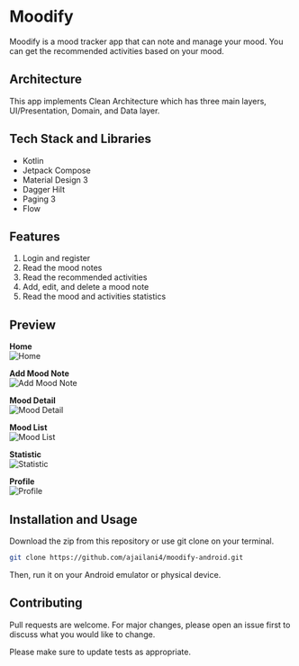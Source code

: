 # Moodify
Moodify is a mood tracker app that can note and manage your mood. You can get the recommended activities based on your mood.

## Architecture
This app implements Clean Architecture which has three main layers, UI/Presentation, Domain, and Data layer.

## Tech Stack and Libraries
- Kotlin
- Jetpack Compose
- Material Design 3
- Dagger Hilt
- Paging 3
- Flow

## Features
1. Login and register
2. Read the mood notes
3. Read the recommended activities
4. Add, edit, and delete a mood note
5. Read the mood and activities statistics

## Preview
**Home**<br/>
![Home](https://res.cloudinary.com/dkwoatrfe/image/upload/w_360,h_800/v1678879157/moodify_screenshots/04_Home_lqk4qn.jpg)

**Add Mood Note**<br/>
![Add Mood Note](https://res.cloudinary.com/dkwoatrfe/image/upload/w_360,h_800/v1678879157/moodify_screenshots/06_Add_and_Edit_Mood_1_vejb7p.jpg)

**Mood Detail**<br/>
![Mood Detail](https://res.cloudinary.com/dkwoatrfe/image/upload/w_360,h_800/v1678879156/moodify_screenshots/08_Mood_Detail_wwav95.jpg)

**Mood List**<br/>
![Mood List](https://res.cloudinary.com/dkwoatrfe/image/upload/w_360,h_800/v1678879157/moodify_screenshots/05_Mood_List_hwpvpq.jpg)

**Statistic**<br/>
![Statistic](https://res.cloudinary.com/dkwoatrfe/image/upload/w_360,h_800/v1678879157/moodify_screenshots/11_Statistic_zqa6j0.jpg)

**Profile**<br/>
![Profile](https://res.cloudinary.com/dkwoatrfe/image/upload/w_360,h_800/v1678879157/moodify_screenshots/12_Profile_rlfweu.jpg)

## Installation and Usage
Download the zip from this repository or use git clone on your terminal.

```bash
git clone https://github.com/ajailani4/moodify-android.git
```
Then, run it on your Android emulator or physical device.

## Contributing
Pull requests are welcome. For major changes, please open an issue first to discuss what you would like to change.

Please make sure to update tests as appropriate.
